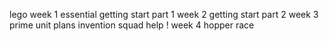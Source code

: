 lego 
week 1 essential
getting start part 1
week 2
getting start part 2
week 3 prime
unit plans
invention squad
help !
week 4
hopper race
